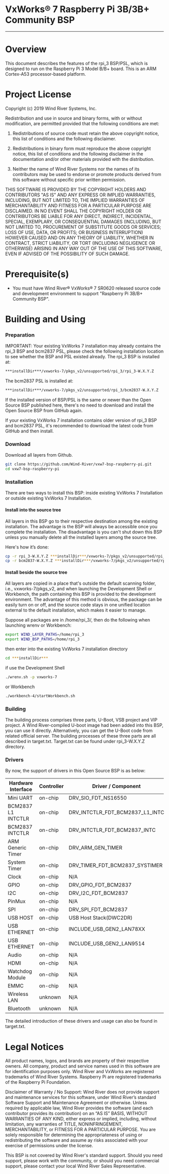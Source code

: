 VxWorks® 7 Raspberry Pi 3B/3B+ Community BSP
===
---

# Overview

This document describes the features of the rpi_3 BSP/PSL, which is designed
to run on the Raspberry Pi 3 Model B/B+ board. This is an ARM Cortex-A53
processor-based platform.

# Project License

Copyright (c) 2019 Wind River Systems, Inc.

Redistribution and use in source and binary forms, with or without
modification, are permitted provided that the following conditions are met:

1) Redistributions of source code must retain the above copyright notice,
this list of conditions and the following disclaimer.

2) Redistributions in binary form must reproduce the above copyright notice,
this list of conditions and the following disclaimer in the documentation
and/or other materials provided with the distribution.

3) Neither the name of Wind River Systems nor the names of its contributors
may be used to endorse or promote products derived from this software without
specific prior written permission.

THIS SOFTWARE IS PROVIDED BY THE COPYRIGHT HOLDERS AND CONTRIBUTORS "AS IS"
AND ANY EXPRESS OR IMPLIED WARRANTIES, INCLUDING, BUT NOT LIMITED TO, THE
IMPLIED WARRANTIES OF MERCHANTABILITY AND FITNESS FOR A PARTICULAR PURPOSE
ARE DISCLAIMED. IN NO EVENT SHALL THE COPYRIGHT HOLDER OR CONTRIBUTORS BE
LIABLE FOR ANY DIRECT, INDIRECT, INCIDENTAL, SPECIAL, EXEMPLARY, OR
CONSEQUENTIAL DAMAGES (INCLUDING, BUT NOT LIMITED TO, PROCUREMENT OF
SUBSTITUTE GOODS OR SERVICES; LOSS OF USE, DATA, OR PROFITS; OR BUSINESS
INTERRUPTION) HOWEVER CAUSED AND ON ANY THEORY OF LIABILITY, WHETHER IN
CONTRACT, STRICT LIABILITY, OR TORT (INCLUDING NEGLIGENCE OR OTHERWISE)
ARISING IN ANY WAY OUT OF THE USE OF THIS SOFTWARE, EVEN IF ADVISED OF THE
POSSIBILITY OF SUCH DAMAGE.

# Prerequisite(s)

* You must have Wind River® VxWorks® 7 SR0620 released source code and
  development environment to support "Raspberry Pi 3B/B+ Community BSP".

# Building and Using

### Preparation

IMPORTANT: Your existing VxWorks 7 installation may already contains the rpi_3 BSP 
and bcm2837 PSL, please check the following installation location to see whether the 
BSP and PSL existed already. 
The rpi_3 BSP is installed at:
```Bash
***installDir***/vxworks-7/pkgs_v2/unsupported/rpi_3/rpi_3-W.X.Y.Z
```
The bcm2837 PSL is installed at:
```Bash
***installDir***/vxworks-7/pkgs_v2/unsupported/rpi_3/bcm2837-W.X.Y.Z
```
If the installed version of BSP/PSL is the same or newer than the Open Source BSP 
published here, there's no need to download and install the Open Source BSP from 
GitHub again.

If your existing VxWorks 7 installation contains older version of rpi_3 BSP and 
bcm2837 PSL, it's recommended to download the latest code from GitHub and then 
install.

### Download

Download all layers from Github.
```Bash
git clone https://github.com/Wind-River/vxw7-bsp-raspberry-pi.git
cd vxw7-bsp-raspberry-pi
```

### Installation

There are two ways to install this BSP: inside existing VxWorks 7 Installation or outside
existing VxWorks 7 Installation.

#### Install into the source tree

All layers in this BSP go to their respective destination among the existing installation. 
The advantage is the BSP will always be accessible once you complete the installation. The 
disadvantage is you can't shut down this BSP unless you manually delete all the installed 
layers among the source tree.

Here's how it’s done:

```Bash
cp -r rpi_3-W.X.Y.Z ***installDir***/vxworks-7/pkgs_v2/unsupported/rpi_3/
cp -r bcm2837-W.X.Y.Z ***installDir***/vxworks-7/pkgs_v2/unsupported/rpi_3/
```

#### Install beside the source tree

All layers are copied in a place that's outside the default scanning folder, i.e., 
vxworks-7/pkgs_v2, and when launching the Development Shell or Workbench, the path containing 
this BSP is provided to the development environment. The advantage of this method is obvious, 
the package can be easily turn on or off, and the source code stays in one unified location 
external to the default installation, which makes it easier to manage.

Suppose all packages are in /home/rpi_3/, then do the following when launching wrenv
or Workbench:

```Bash
export WIND_LAYER_PATHS=/home/rpi_3
export WIND_BSP_PATHS=/home/rpi_3
```
then enter into the existing VxWorks 7 installation directory
```Bash
cd ***installDir***
```
if use the Development Shell
```Bash
./wrenv.sh -p vxworks-7
```
or Workbench
```Bash
./workbench-4/startWorkbench.sh
```

### Building

The building process comprises three parts, U-Boot, VSB project and VIP project.
A Wind River-compiled U-boot image had been added into this BSP, you can use it 
directly. Alternatively, you can get the U-Boot code from related official server. 
The building processes of these three parts are all described in target.txt. Target.txt 
can be found under rpi_3-W.X.Y.Z directory.

### Drivers

By now, the support of drivers in this Open Source BSP is as below:

| Hardware Interface | Controller | Driver / Component              | Status      |
| ------------------ | ---------- | ------------------------------- | ----------- |
| Mini UART          | on-chip    | DRV_SIO_FDT_NS16550             | SUPPORTED   |
| BCM2837 L1 INTCTLR | on-chip    | DRV_INTCTLR_FDT_BCM2837_L1_INTC | SUPPORTED   |
| BCM2837 INTCTLR    | on-chip    | DRV_INTCTLR_FDT_BCM2837_INTC    | SUPPORTED   |
| ARM Generic Timer  | on-chip    | DRV_ARM_GEN_TIMER               | SUPPORTED   |
| System Timer       | on-chip    | DRV_TIMER_FDT_BCM2837_SYSTIMER  | SUPPORTED   |
| Clock              | on-chip    | N/A                             | UNSUPPORTED |
| GPIO               | on-chip    | DRV_GPIO_FDT_BCM2837            | SUPPORTED   |
| I2C                | on-chip    | DRV_I2C_FDT_BCM2837             | SUPPORTED   |
| PinMux             | on-chip    | N/A                             | UNSUPPORTED |
| SPI                | on-chip    | DRV_SPI_FDT_BCM2837             | SUPPORTED   |
| USB HOST           | on-chip    | USB Host Stack(DWC2DR)          | SUPPORTED   |
| USB ETHERNET       | on-chip    | INCLUDE_USB_GEN2_LAN78XX        | SUPPORTED   |
| USB ETHERNET       | on-chip    | INCLUDE_USB_GEN2_LAN9514        | SUPPORTED   |
| Audio              | on-chip    | N/A                             | UNSUPPORTED |
| HDMI               | on-chip    | N/A                             | UNSUPPORTED |
| Watchdog Module    | on-chip    | N/A                             | UNSUPPORTED |
| EMMC               | on-chip    | N/A                             | UNSUPPORTED |
| Wireless LAN       | unknown    | N/A                             | UNSUPPORTED |
| Bluetooth          | unknown    | N/A                             | UNSUPPORTED |

The detailed introduction of these drivers and usage can also be found in target.txt.

# Legal Notices

All product names, logos, and brands are property of their respective owners. All company, product 
and service names used in this software are for identification purposes only. Wind River and VxWorks 
are registered trademarks of Wind River Systems. Raspberry Pi are registered trademarks of the 
Raspberry Pi Foundation.

Disclaimer of Warranty / No Support: Wind River does not provide support and maintenance services 
for this software, under Wind River’s standard Software Support and Maintenance Agreement or otherwise. 
Unless required by applicable law, Wind River provides the software (and each contributor provides its 
contribution) on an “AS IS” BASIS, WITHOUT WARRANTIES OF ANY KIND, either express or implied, including, 
without limitation, any warranties of TITLE, NONINFRINGEMENT, MERCHANTABILITY, or FITNESS FOR A PARTICULAR 
PURPOSE. You are solely responsible for determining the appropriateness of using or redistributing the 
software and assume ay risks associated with your exercise of permissions under the license.

This BSP is not covered by Wind River's standard support. Should you need support, please work with 
the community, or should you need commercial support, please contact your local Wind River Sales Representative.
